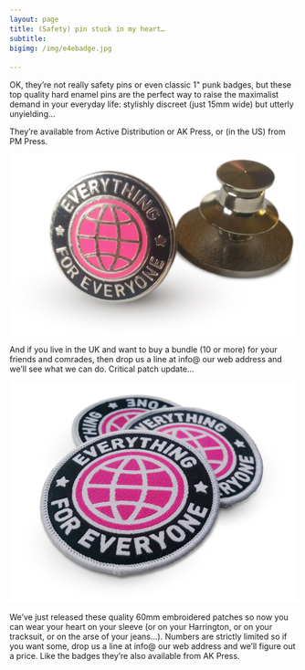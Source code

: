 ```yaml
---
layout: page
title: (Safety) pin stuck in my heart…
subtitle: 
bigimg: /img/e4ebadge.jpg

---
```


OK, they’re not really safety pins or even classic 1" punk badges, but these top quality hard enamel pins are the perfect way to raise the maximalist demand in your everyday life: stylishly discreet (just 15mm wide) but utterly unyielding…

They’re available from Active Distribution or AK Press, or (in the US) from PM Press.

![e4e badge](/img/badges.jpg)

And if you live in the UK and want to buy a bundle (10 or more) for your friends and comrades, then drop us a line at info@ our web address and we’ll see what we can do.
Critical patch update…

![e4e badge](/img/patches.jpg)

We’ve just released these quality 60mm embroidered patches so now you can wear your heart on your sleeve (or on your Harrington, or on your tracksuit, or on the arse of your jeans…). Numbers are strictly limited so if you want some, drop us a line at info@ our web address and we’ll figure out a price. Like the badges they’re also available from AK Press.
